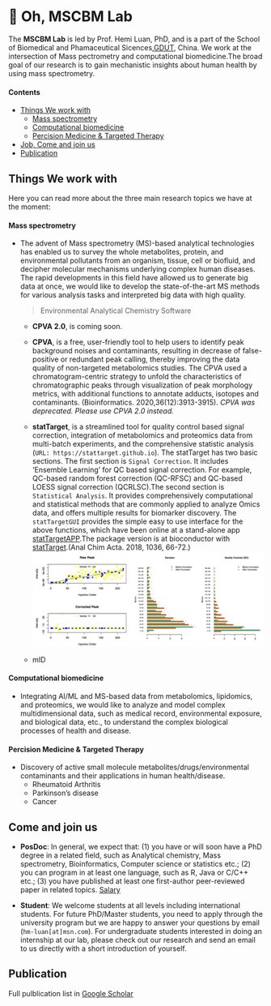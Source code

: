  # 👋 Oh, MSCBM Lab 

The **MSCBM Lab** is led by Prof. Hemi Luan, PhD, and is a part of the School of Biomedical and Phamaceutical Sicences,[GDUT](https://english.gdut.edu.cn/About_Us/About_GDUT.htm), China. We work at the intersection of Mass pectrometry and computational biomedicine.The broad goal of our research is to gain mechanistic insights about human health by using mass spectrometry. 

#### Contents
- [Things We work with](#things-we-work-with)
   - [Mass spectrometry](#mass-spectrometry)
   - [Computational biomedicine](#computational-biomedicine)
   - [Percision Medicine & Targeted Therapy](#percision-medicine)
- [Job, Come and join us](#come-and-join-us)
- [Publication](#publication)


## Things We work with 
Here you can read more about the three main research topics we have at the moment:

####  Mass spectrometry
 - The advent of Mass spectrometry (MS)-based analytical technologies has enabled us to survey the whole metabolites, protein, and environmental pollutants from an organism, tissue, cell or biofluid, and decipher molecular mechanisms underlying complex human diseases. The rapid developments in this field have allowed us to generate big data at once, we would like to develop the state-of-the-art MS methods for various analysis tasks and interpreted big data with high quality.
   > Environmental Analytical Chemistry
   > Software
  
      - **CPVA 2.0**, is coming soon.
      - **CPVA**, is a free, user-friendly tool to help users to identify peak background noises and contaminants, resulting in decrease of false-positive or redundant peak calling, thereby improving the data quality of non-targeted metabolomics studies. The CPVA used a chromatogram-centric strategy to unfold the characteristics of chromatographic peaks through visualization of peak morphology metrics, with additional functions to annotate adducts, isotopes and contaminants. (Bioinformatics. 2020,36(12):3913-3915). *CPVA was deprecated. Please use CPVA 2.0 instead.*

      - **statTarget**, is a streamlined tool for quality control based signal correction, integration of metabolomics and proteomics data from multi-batch experiments, and the comprehensive statistic analysis (`URL: https://stattarget.github.io`). The statTarget has two basic sections. The first section is  `Signal Correction`. It includes ‘Ensemble Learning’ for QC based signal correction. For example, QC-based random forest correction (QC-RFSC) and QC-based LOESS signal correction (QCRLSC).The second section is `Statistical Analysis`. It provides comprehensively computational and statistical methods that are commonly applied to analyze Omics data, and offers multiple results for biomarker discovery. The  `statTargetGUI` provides the simple easy to use interface for the above functions, which have been online at a stand-alone app [statTargetAPP](https://github.com/statTarget/statTarget2/releases).The package version is at bioconductor with [statTarget](https://bioconductor.org/packages/statTarget/).(Anal Chim Acta. 2018, 1036, 66-72.)![statTarget](https://raw.githubusercontent.com/13479776/Picture/master/shiftC-14.jpg)
     
      - mID     

####  Computational biomedicine
  - Integrating AI/ML and MS-based data from metabolomics, lipidomics, and proteomics, we would like to analyze and model complex multidimensional data, such as medical record, environmental exposure, and biological data, etc., to understand the complex biological processes of health and disease.

####  Percision Medicine & Targeted Therapy
  -  Discovery of active small molecule metabolites/drugs/environmental contaminants and their applications in human health/disease.
      -  Rheumatoid Arthritis
      -  Parkinson’s disease
      -  Cancer
  
##  Come and join us

 - **PosDoc**: In general, we expect that: (1) you have or will soon have a PhD degree in a related field, such as Analytical chemistry, Mass spectrometry, Bioinformatics, Computer science or statistics etc.; (2) you can program in at least one language, such as R, Java or C/C++ etc.; (3) you have published at least one first-author peer-reviewed paper in related topics. [Salary]( https://xxgcxy-en.gdut.edu.cn/info/1199/2663.htm)
 

 - **Student**: We welcome students at all levels including international students. For future PhD/Master students, you need to apply through the university program but we are happy to answer your questions by email (`hm-luan[at]msn.com`). For undergraduate students interested in doing an internship at our lab, please check out our research and send an email to us directly with a short introduction of yourself.

## Publication
Full pulblication list in [Google Scholar](https://scholar.google.com/citations?hl=en&user=Nb6_ZgMAAAAJ)

